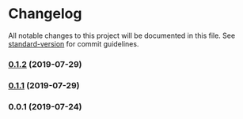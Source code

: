 # Changelog

All notable changes to this project will be documented in this file. See [standard-version](https://github.com/conventional-changelog/standard-version) for commit guidelines.

### [0.1.2](https://github.com/freedomsex/axios-rest-api/compare/v0.1.1...v0.1.2) (2019-07-29)



### [0.1.1](https://github.com/freedomsex/axios-rest-api/compare/v0.0.1...v0.1.1) (2019-07-29)



### 0.0.1 (2019-07-24)
